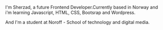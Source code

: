  I'm Sherzad, a future Frontend Developer.Currently based in Norway and i'm learning Javascript, HTML, CSS, Bootsrap and Wordpress.
 
 
 
 And  I'm a student at Noroff - School of technology and digital media.  
 
